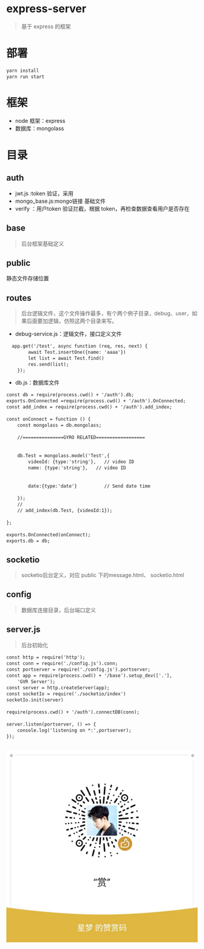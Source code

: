 # express-server
> 基于 express 的框架
# 部署
```
yarn install
yarn run start
```
# 框架
- node 框架：express
- 数据库：mongolass
# 目录
## auth
- jwt.js :token 验证，采用
- mongo_base.js:mongo链接 基础文件
- verify ：用户token 验证拦截，根据 token，再检查数据查看用户是否存在
## base
> 后台框架基础定义
## public
静态文件存储位置

## routes
> 后台逻辑文件，这个文件操作最多，有个两个例子目录，debug、user，如果后面要加逻辑，仿照这两个目录来写。
- debug-service.js：逻辑文件，接口定义文件
```
  app.get('/test', async function (req, res, next) {
        await Test.insertOne({name: 'aaaa'})
        let list = await Test.find()
        res.send(list);
    });
```
- db.js：数据库文件
```
const db = require(process.cwd() + '/auth').db;
exports.OnConnected =require(process.cwd() + '/auth').OnConnected;
const add_index = require(process.cwd() + '/auth').add_index;

const onConnect = function () {
    const mongolass = db.mongolass;

    //===============GYRO RELATED==================


    db.Test = mongolass.model('Test',{
        videoId: {type:'string'},   // video ID
        name: {type:'string'},   // video ID


        date:{type:'date'}          // Send date time

    });
    //
    // add_index(db.Test, {videoId:1});

};

exports.OnConnected(onConnect);
exports.db = db;

```
## socketio
> socketio后台定义，对应 public 下的message.html、 socketio.html

## config
> 数据库连接目录，后台端口定义

## server.js
> 后台初始化

```
const http = require('http');
const conn = require('./config.js').conn;
const portserver = require('./config.js').portserver;
const app = require(process.cwd() + '/base').setup_dev(['.'],
    'GVR Server');
const server = http.createServer(app);
const socketIo = require('./socketio/index')
socketIo.init(server)

require(process.cwd() + '/auth').connectDB(conn);

server.listen(portserver, () => {
    console.log('listening on *:',portserver);
});


```
![image](./public/image/zan.jpg)
